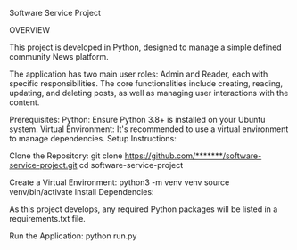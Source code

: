Software Service Project

OVERVIEW

This project is developed in Python, designed to manage a simple defined community News platform.

The application has two main user roles: Admin and Reader, each with specific responsibilities. The core functionalities include creating, reading, updating, and deleting posts, as well as managing user interactions with the content.

Prerequisites:
Python: Ensure Python 3.8+ is installed on your Ubuntu system.
Virtual Environment: It's recommended to use a virtual environment to manage dependencies.
Setup Instructions:

Clone the Repository:
git clone https://github.com/*******/software-service-project.git
cd software-service-project

Create a Virtual Environment:
python3 -m venv venv
source venv/bin/activate
Install Dependencies:

As this project develops, any required Python packages will be listed in a requirements.txt file.

Run the Application:
python run.py
